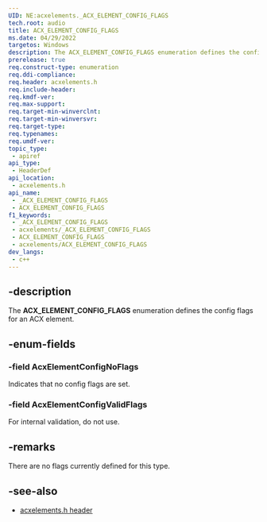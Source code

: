 ```yaml
---
UID: NE:acxelements._ACX_ELEMENT_CONFIG_FLAGS
tech.root: audio 
title: ACX_ELEMENT_CONFIG_FLAGS
ms.date: 04/29/2022
targetos: Windows
description: The ACX_ELEMENT_CONFIG_FLAGS enumeration defines the config flags for an ACX element.
prerelease: true
req.construct-type: enumeration
req.ddi-compliance: 
req.header: acxelements.h
req.include-header: 
req.kmdf-ver: 
req.max-support: 
req.target-min-winverclnt: 
req.target-min-winversvr: 
req.target-type: 
req.typenames: 
req.umdf-ver: 
topic_type:
 - apiref
api_type:
 - HeaderDef
api_location:
 - acxelements.h
api_name:
 - _ACX_ELEMENT_CONFIG_FLAGS
 - ACX_ELEMENT_CONFIG_FLAGS
f1_keywords:
 - _ACX_ELEMENT_CONFIG_FLAGS
 - acxelements/_ACX_ELEMENT_CONFIG_FLAGS
 - ACX_ELEMENT_CONFIG_FLAGS
 - acxelements/ACX_ELEMENT_CONFIG_FLAGS
dev_langs:
 - c++
---
```


## -description

The **ACX_ELEMENT_CONFIG_FLAGS** enumeration defines the config flags for an ACX element.

## -enum-fields

### -field AcxElementConfigNoFlags

Indicates that no config flags are set.

### -field AcxElementConfigValidFlags

For internal validation, do not use.

## -remarks

There are no flags currently defined for this type.

## -see-also

- [acxelements.h header](index.md)


